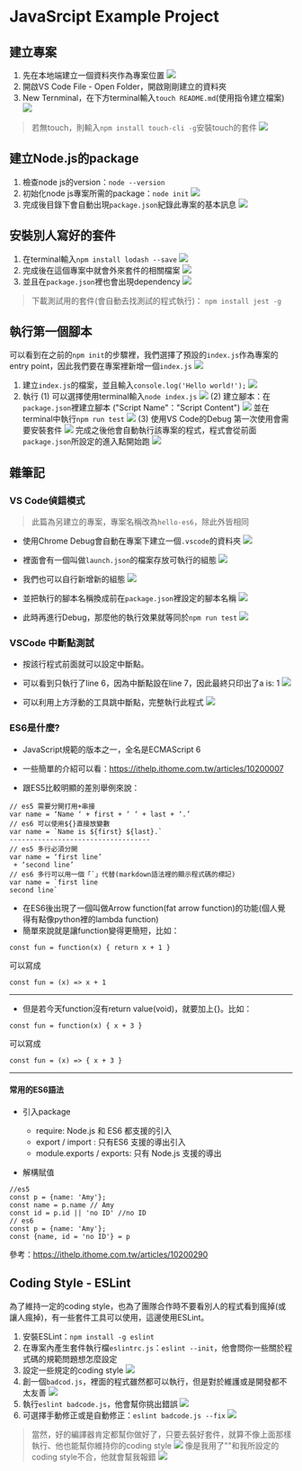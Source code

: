 # JavaSrcipt Example Project

## 建立專案
1. 先在本地端建立一個資料夾作為專案位置
![](https://i.imgur.com/czsa0bS.png)
2. 開啟VS Code File - Open Folder，開啟剛剛建立的資料夾
3. New Ternminal，在下方terminal輸入`touch README.md`(使用指令建立檔案)
![](https://i.imgur.com/w5bMY4p.png)
> 若無touch，則輸入`npm install touch-cli -g`安裝touch的套件
> ![](https://i.imgur.com/ZaV3Pi5.png)

## 建立Node.js的package

1. 檢查node js的version：`node --version`
2. 初始化node js專案所需的package：`node init`
![](https://i.imgur.com/IDLDHG4.png)
3. 完成後目錄下會自動出現`package.json`紀錄此專案的基本訊息
![](https://i.imgur.com/EDyKFSd.png)

## 安裝別人寫好的套件

1. 在terminal輸入`npm install lodash --save`
![](https://i.imgur.com/H70jxhK.png)
2. 完成後在這個專案中就會外來套件的相關檔案
![](https://i.imgur.com/Nh0C8Io.png)
3. 並且在`package.json`裡也會出現dependency
![](https://i.imgur.com/rHV157x.png)

> 下載測試用的套件(會自動去找測試的程式執行)：
> `npm install jest -g`

## 執行第一個腳本

可以看到在之前的`npm init`的步驟裡，我們選擇了預設的`index.js`作為專案的entry point，因此我們要在專案裡新增一個`index.js`
![](https://i.imgur.com/aehXObX.png)
1. 建立`index.js`的檔案，並且輸入`console.log('Hello world!');`
![](https://i.imgur.com/MgvdS7a.png)
2. 執行
(1) 可以選擇使用terminal輸入`node index.js`
![](https://i.imgur.com/oYdi1vr.png)
(2) 建立腳本：在`package.json`裡建立腳本
("Script Name"："Script Content")
![](https://i.imgur.com/t22uPTK.png)
並在terminal中執行`npm run test`
![](https://i.imgur.com/CpMaS1W.png)
(3) 使用VS Code的Debug
第一次使用會需要安裝套件
![](https://i.imgur.com/LAQ9qoK.png)
完成之後他會自動執行該專案的程式，程式會從前面`package.json`所設定的進入點開始跑
![](https://i.imgur.com/3jybPxf.png)


## 雜筆記

### VS Code偵錯模式
> 此篇為另建立的專案，專案名稱改為`hello-es6`，除此外皆相同

* 使用Chrome Debug會自動在專案下建立一個`.vscode`的資料夾
![](https://i.imgur.com/9xcRLY5.png)

* 裡面會有一個叫做`launch.json`的檔案存放可執行的組態
![](https://i.imgur.com/vH4S3jv.png)

* 我們也可以自行新增新的組態
![](https://i.imgur.com/MHKbGa1.png)

* 並把執行的腳本名稱換成前在`package.json`裡設定的腳本名稱
![](https://i.imgur.com/01KzMin.png)

* 此時再進行Debug，那麼他的執行效果就等同於`npm run test`
![](https://i.imgur.com/B1VNynI.png)

### VSCode 中斷點測試
* 按該行程式前面就可以設定中斷點。
* 可以看到只執行了line 6，因為中斷點設在line 7，因此最終只印出了a is: 1
![](https://i.imgur.com/LUr4w4S.png)

* 可以利用上方浮動的工具跳中斷點，完整執行此程式
![](https://i.imgur.com/0AxOCmx.png)

### ES6是什麼?

* JavaScript規範的版本之一，全名是ECMAScript 6
* 一些簡單的介紹可以看：https://ithelp.ithome.com.tw/articles/10200007

* 跟ES5比較明顯的差別舉例來說：
```javascript=
// es5 需要分開打用+串接
var name = ‘Name ‘ + first + ‘ ‘ + last + ‘.’
// es6 可以使用${}直接放變數
var name = `Name is ${first} ${last}.`
-----------------------------------
// es5 多行必須分開
var name = ‘first line’
 + ‘second line’
// es6 多行可以用一個「`」代替(markdown語法裡的顯示程式碼的標記)
var name = `first line
second line`
```
* 在ES6後出現了一個叫做Arrow function(fat arrow function)的功能(個人覺得有點像python裡的lambda function)
* 簡單來說就是讓function變得更簡短，比如：
```javascript=
const fun = function(x) { return x + 1 }
```
可以寫成
```javascript=
const fun = (x) => x + 1
```


---

* 但是若今天function沒有return value(void)，就要加上{}。比如：
```javascript=
const fun = function(x) { x + 3 }
```
可以寫成
```javascript=
const fun = (x) => { x + 3 }
```

---

#### 常用的ES6語法

* 引入package
    * require: Node.js 和 ES6 都支援的引入
    * export / import : 只有ES6 支援的導出引入
    * module.exports / exports: 只有 Node.js 支援的導出

* 解構賦值
```javascript=
//es5
const p = {name: 'Amy'};
const name = p.name // Amy
const id = p.id || 'no ID' //no ID
// es6
const p = {name: 'Amy'};
const {name, id = 'no ID'} = p
```

參考：https://ithelp.ithome.com.tw/articles/10200290

## Coding Style - ESLint

為了維持一定的coding style，也為了團隊合作時不要看別人的程式看到瘋掉(或讓人瘋掉)，有一些套件工具可以使用，這邊使用ESLint。

1. 安裝ESLint：`npm install -g eslint`
2. 在專案內產生套件執行檔`eslintrc.js`：`eslint --init`，他會問你一些關於程式碼的規範問題想怎麼設定
3. 設定一些規定的coding style
![](https://i.imgur.com/9FrieNP.png)
4. 創一個`badcod.js`，裡面的程式雖然都可以執行，但是對於維護或是開發都不太友善
![](https://i.imgur.com/ZO30p9O.png)
5. 執行`eslint badcode.js`，他會幫你挑出錯誤
![](https://i.imgur.com/KmKHjXu.png)
6. 可選擇手動修正或是自動修正：`eslint badcode.js --fix`
![](https://i.imgur.com/9be3czU.png)

> 當然，好的編譯器肯定都幫你做好了，只要去裝好套件，就算不像上面那樣執行、他也能幫你維持你的coding style
![](https://i.imgur.com/g21MkKH.png)
像是我用了""和我所設定的coding style不合，他就會幫我報錯
![](https://i.imgur.com/cBZXH53.png)

